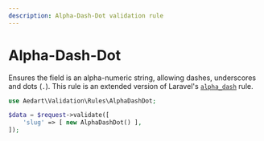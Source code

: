 ```yaml
---
description: Alpha-Dash-Dot validation rule
---
```


# Alpha-Dash-Dot

Ensures the field is an alpha-numeric string, allowing dashes, underscores and dots (`.`).
This rule is an extended version of Laravel's [`alpha_dash`](https://laravel.com/docs/12.x/validation#rule-alpha-dash) rule.

```php
use Aedart\Validation\Rules\AlphaDashDot;

$data = $request->validate([
    'slug' => [ new AlphaDashDot() ],
]);
```
